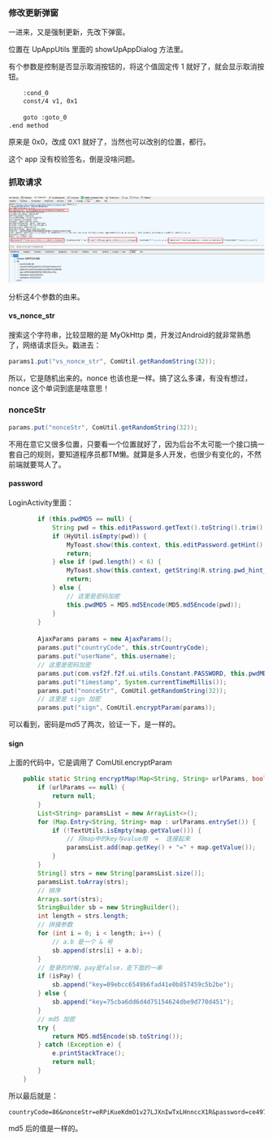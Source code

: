 ### 修改更新弹窗

一进来，又是强制更新，先改下弹窗。

位置在 UpAppUtils 里面的 showUpAppDialog 方法里。

有个参数是控制是否显示取消按钮的，将这个值固定传 1 就好了，就会显示取消按钮。

```smali
    :cond_0
    const/4 v1, 0x1

    goto :goto_0
.end method

```

原来是 0x0，改成 0X1 就好了，当然也可以改别的位置，都行。

这个 app 没有校验签名，倒是没啥问题。

### 抓取请求

![1.png](1.png)

分析这4个参数的由来。

#### vs_nonce_str

搜索这个字符串，比较显眼的是 MyOkHttp 类，开发过Android的就非常熟悉了，网络请求巨头。戳进去：

```java
params1.put("vs_nonce_str", ComUtil.getRandomString(32));
```

所以，它是随机出来的。nonce 也该也是一样。搞了这么多课，有没有想过，nonce 这个单词到底是啥意思！

### nonceStr

```java
params.put("nonceStr", ComUtil.getRandomString(32));
```

不用在意它又很多位置，只要看一个位置就好了，因为后台不太可能一个接口搞一套自己的规则，要知道程序员都TM懒。就算是多人开发，也很少有变化的，不然前端就要骂人了。

#### password

LoginActivity里面：

```java
        if (this.pwdMD5 == null) {
            String pwd = this.editPassword.getText().toString().trim();
            if (HyUtil.isEmpty(pwd)) {
                MyToast.show(this.context, this.editPassword.getHint().toString());
                return;
            } else if (pwd.length() < 6) {
                MyToast.show(this.context, getString(R.string.pwd_hint_prompt));
                return;
            } else {
                // 这里是密码加密
                this.pwdMD5 = MD5.md5Encode(MD5.md5Encode(pwd));
            }
        }
        
		AjaxParams params = new AjaxParams();
        params.put("countryCode", this.strCountryCode);
        params.put("userName", this.username);
		// 这里是密码加密
        params.put(com.vsf2f.f2f.ui.utils.Constant.PASSWORD, this.pwdMD5);
        params.put("timestamp", System.currentTimeMillis());
        params.put("nonceStr", ComUtil.getRandomString(32));
		// 这里是 sign 加密
        params.put("sign", ComUtil.encryptParam(params));
```

可以看到，密码是md5了两次，验证一下，是一样的。

#### sign 

上面的代码中，它是调用了  ComUtil.encryptParam

```java
    public static String encryptMap(Map<String, String> urlParams, boolean isPay) {
        if (urlParams == null) {
            return null;
        }
        List<String> paramsList = new ArrayList<>();
        for (Map.Entry<String, String> map : urlParams.entrySet()) {
            if (!TextUtils.isEmpty(map.getValue())) {
                // 将map中的key与value用  =  连接起来
                paramsList.add(map.getKey() + "=" + map.getValue());
            }
        }
        String[] strs = new String[paramsList.size()];
        paramsList.toArray(strs);
        // 排序
        Arrays.sort(strs);
        StringBuilder sb = new StringBuilder();
        int length = strs.length;
        // 拼接参数
        for (int i = 0; i < length; i++) {
            // a.b 是一个 & 号
            sb.append(strs[i] + a.b);
        }
        // 登录的时候，pay是false，走下面的一串
        if (isPay) {
            sb.append("key=09ebcc6549b6fad41e0b857459c5b2be");
        } else {
            sb.append("key=75cba6dd6d4d75154624dbe9d770d451");
        }
        // md5 加密
        try {
            return MD5.md5Encode(sb.toString());
        } catch (Exception e) {
            e.printStackTrace();
            return null;
        }
    }

```

所以最后就是：

```
countryCode=86&nonceStr=eRPiKueKdmO1v27LJXnIwTxLHnnccX1R&password=ce4974563e9ca323520b6b76316bc49e&timestamp=1600222527621&userName=13222223333&key=75cba6dd6d4d75154624dbe9d770d451
```

md5 后的值是一样的。